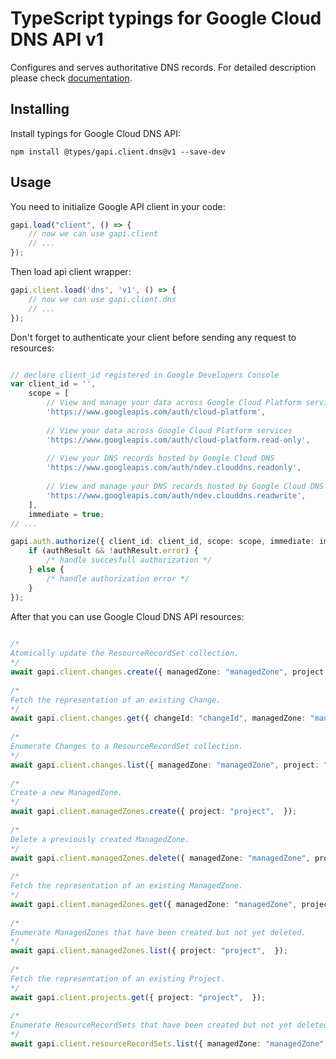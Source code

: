 # TypeScript typings for Google Cloud DNS API v1
Configures and serves authoritative DNS records.
For detailed description please check [documentation](https://developers.google.com/cloud-dns).

## Installing

Install typings for Google Cloud DNS API:
```
npm install @types/gapi.client.dns@v1 --save-dev
```

## Usage

You need to initialize Google API client in your code:
```typescript
gapi.load("client", () => { 
    // now we can use gapi.client
    // ... 
});
```

Then load api client wrapper:
```typescript
gapi.client.load('dns', 'v1', () => {
    // now we can use gapi.client.dns
    // ... 
});
```

Don't forget to authenticate your client before sending any request to resources:
```typescript

// declare client_id registered in Google Developers Console
var client_id = '',
    scope = [     
        // View and manage your data across Google Cloud Platform services
        'https://www.googleapis.com/auth/cloud-platform',
    
        // View your data across Google Cloud Platform services
        'https://www.googleapis.com/auth/cloud-platform.read-only',
    
        // View your DNS records hosted by Google Cloud DNS
        'https://www.googleapis.com/auth/ndev.clouddns.readonly',
    
        // View and manage your DNS records hosted by Google Cloud DNS
        'https://www.googleapis.com/auth/ndev.clouddns.readwrite',
    ],
    immediate = true;
// ...

gapi.auth.authorize({ client_id: client_id, scope: scope, immediate: immediate }, authResult => {
    if (authResult && !authResult.error) {
        /* handle succesfull authorization */
    } else {
        /* handle authorization error */
    }
});            
```

After that you can use Google Cloud DNS API resources:

```typescript 
    
/* 
Atomically update the ResourceRecordSet collection.  
*/
await gapi.client.changes.create({ managedZone: "managedZone", project: "project",  }); 
    
/* 
Fetch the representation of an existing Change.  
*/
await gapi.client.changes.get({ changeId: "changeId", managedZone: "managedZone", project: "project",  }); 
    
/* 
Enumerate Changes to a ResourceRecordSet collection.  
*/
await gapi.client.changes.list({ managedZone: "managedZone", project: "project",  }); 
    
/* 
Create a new ManagedZone.  
*/
await gapi.client.managedZones.create({ project: "project",  }); 
    
/* 
Delete a previously created ManagedZone.  
*/
await gapi.client.managedZones.delete({ managedZone: "managedZone", project: "project",  }); 
    
/* 
Fetch the representation of an existing ManagedZone.  
*/
await gapi.client.managedZones.get({ managedZone: "managedZone", project: "project",  }); 
    
/* 
Enumerate ManagedZones that have been created but not yet deleted.  
*/
await gapi.client.managedZones.list({ project: "project",  }); 
    
/* 
Fetch the representation of an existing Project.  
*/
await gapi.client.projects.get({ project: "project",  }); 
    
/* 
Enumerate ResourceRecordSets that have been created but not yet deleted.  
*/
await gapi.client.resourceRecordSets.list({ managedZone: "managedZone", project: "project",  });
```